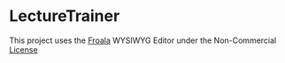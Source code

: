 # LectureTrainer

This project uses the [Froala](https://editor.froala.com/) WYSIWYG Editor under the Non-Commercial [License](https://editor.froala.com/pricing)  
